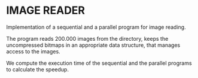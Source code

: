 # IMAGE READER

Implementation of a sequential and a parallel program for image reading.

The program reads 200.000 images from the directory, keeps the uncompressed bitmaps in an appropriate data structure, that manages access to the images.

We compute the execution time of the sequential and the parallel programs to calculate the speedup.
